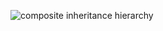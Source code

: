 ![composite inheritance hierarchy](https://raw.githubusercontent.com/CloudCoreo/servers-base/master/images/hierarchy.png "composite inheritance hierarchy")
